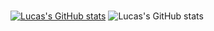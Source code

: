 ### 


[![Lucas's GitHub stats](https://github-readme-stats.vercel.app/api?username=deflucaseng)](https://github.com/deflucaseng/github-readme-stats)
![Lucas's GitHub stats](https://github-readme-stats.vercel.app/api?username=deflucaseng&show_icons=true&theme=radical)
<!--
**deflucaseng/deflucaseng** is a ✨ _special_ ✨ repository because its `README.md` (this file) appears on your GitHub profile.

Here are some ideas to get you started:

- 🔭 I’m currently working on ...
- 🌱 I’m currently learning ...
- 👯 I’m looking to collaborate on ...
- 🤔 I’m looking for help with ...
- 💬 Ask me about ...
- 📫 How to reach me: ...
- 😄 Pronouns: ...
- ⚡ Fun fact: ...
-->
